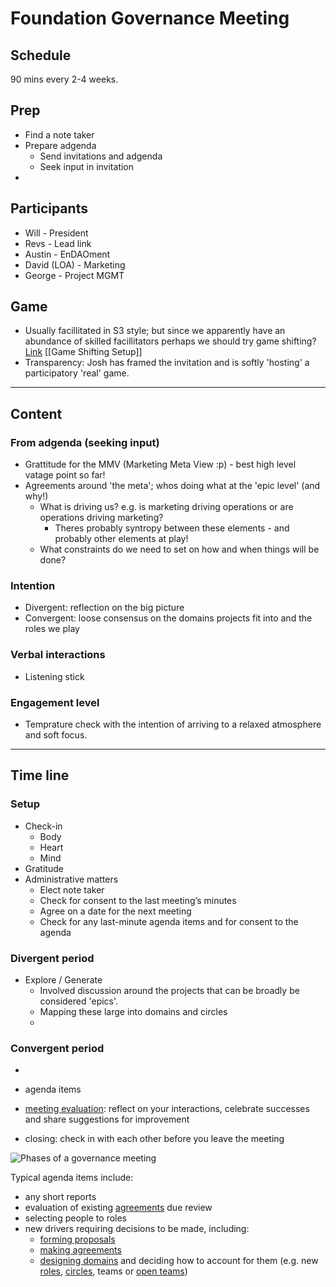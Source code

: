 # Foundation Governance Meeting

## Schedule
90 mins every 2-4 weeks.

## Prep
- Find a note taker
- Prepare adgenda 
	- Send invitations and adgenda 
	- Seek input in invitation
- 

## Participants
- Will - President
- Revs - Lead link
- Austin - EnDAOment
- David (LOA) - Marketing
- George - Project MGMT

## Game
- Usually facillitated in S3 style; but since we apparently have an abundance of skilled facillitators perhaps we should try game shifting? [Link](http://emergingleaderlabs.org/Gameshifting_Overview) [[Game Shifting Setup]]
- Transparency: Josh has framed the invitation and is softly 'hosting' a participatory 'real' game. 

---

## Content
### From adgenda (seeking input)
- Grattitude for the MMV (Marketing Meta View :p) - best high level vatage point so far!
- Agreements around 'the meta'; whos doing what at the 'epic level' (and why!)
	- What is driving us? e.g. is marketing driving operations or are operations driving marketing?
		- Theres probably syntropy between these elements - and probably other elements at play!
	- What constraints do we need to set on how and when things will be done?

### Intention
- Divergent: reflection on the big picture
- Convergent: loose consensus on the domains projects fit into and the roles we play

### Verbal interactions 
- Listening stick

### Engagement level
- Temprature check with the intention of arriving to a relaxed atmosphere and soft focus.


----


## Time line
### Setup
- Check-in
	- Body
	- Heart
	- Mind
- Gratitude
- Administrative matters
	- Elect note taker
    - Check for consent to the last meeting’s minutes
    - Agree on a date for the next meeting
    - Check for any last-minute agenda items and for consent to the agenda

### Divergent period
- Explore / Generate
	- Involved discussion around the projects that can be broadly be considered 'epics'.
	- Mapping these large into domains and circles
	- 


### Convergent period
- 






-   agenda items
-   [meeting evaluation](https://patterns.sociocracy30.org/evaluate-meetings.html): reflect on your interactions, celebrate successes and share suggestions for improvement
-   closing: check in with each other before you leave the meeting

![Phases of a governance meeting](https://patterns.sociocracy30.org/img/meetings/governance-meeting.png)

Typical agenda items include:

-   any short reports
-   evaluation of existing [agreements](https://patterns.sociocracy30.org/governance-meeting.html# "Agreement: An agreed upon guideline, process, protocol or policy designed to guide the flow of value.") due review
-   selecting people to roles
-   new drivers requiring decisions to be made, including:
    -   [forming proposals](https://patterns.sociocracy30.org/co-create-proposals.html)
    -   [making agreements](https://patterns.sociocracy30.org/consent-decision-making.html)
    -   [designing domains](https://patterns.sociocracy30.org/clarify-and-develop-domains.html) and deciding how to account for them (e.g. new [roles](https://patterns.sociocracy30.org/role.html), [circles](https://patterns.sociocracy30.org/circle.html), teams or [open teams](https://patterns.sociocracy30.org/open-team.html))